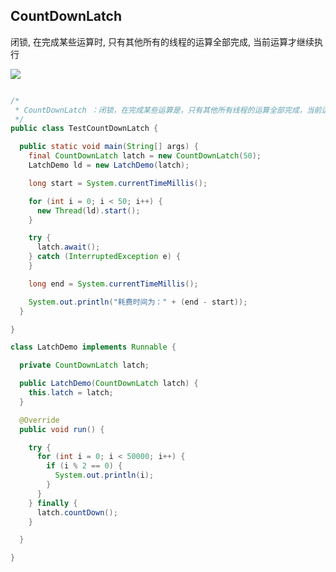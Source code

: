 ## CountDownLatch

闭锁, 在完成某些运算时, 只有其他所有的线程的运算全部完成, 当前运算才继续执行

![](https://youpaiyun.zongqilive.cn/image/20200307174348.png)



```java

/*
 * CountDownLatch ：闭锁，在完成某些运算是，只有其他所有线程的运算全部完成，当前运算才继续执行
 */
public class TestCountDownLatch {

  public static void main(String[] args) {
    final CountDownLatch latch = new CountDownLatch(50);
    LatchDemo ld = new LatchDemo(latch);

    long start = System.currentTimeMillis();

    for (int i = 0; i < 50; i++) {
      new Thread(ld).start();
    }

    try {
      latch.await();
    } catch (InterruptedException e) {
    }

    long end = System.currentTimeMillis();

    System.out.println("耗费时间为：" + (end - start));
  }

}

class LatchDemo implements Runnable {

  private CountDownLatch latch;

  public LatchDemo(CountDownLatch latch) {
    this.latch = latch;
  }

  @Override
  public void run() {

    try {
      for (int i = 0; i < 50000; i++) {
        if (i % 2 == 0) {
          System.out.println(i);
        }
      }
    } finally {
      latch.countDown();
    }

  }

}
```



























